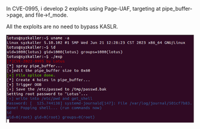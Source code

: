 In CVE-0995, i develop 2 exploits using Page-UAF,  targeting at pipe_buffer->page, and file->f_mode.

All the exploits are no need to bypass KASLR.

![success](success.png)
